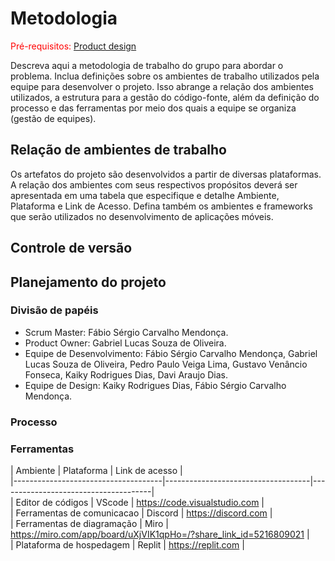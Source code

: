 
# Metodologia

<span style="color:red">Pré-requisitos: <a href="03-Product-design.md"> Product design</a></span>

Descreva aqui a metodologia de trabalho do grupo para abordar o problema. Inclua definições sobre os ambientes de trabalho utilizados pela equipe para desenvolver o projeto. Isso abrange a relação dos ambientes utilizados, a estrutura para a gestão do código-fonte, além da definição do processo e das ferramentas por meio dos quais a equipe se organiza (gestão de equipes).

## Relação de ambientes de trabalho

Os artefatos do projeto são desenvolvidos a partir de diversas plataformas. A relação dos ambientes com seus respectivos propósitos deverá ser apresentada em uma tabela que especifique e detalhe Ambiente, Plataforma e Link de Acesso. Defina também os ambientes e frameworks que serão utilizados no desenvolvimento de aplicações móveis.

## Controle de versão

## Planejamento do projeto

###  Divisão de papéis

- Scrum Master: Fábio Sérgio Carvalho Mendonça.
- Product Owner: Gabriel Lucas Souza de Oliveira.
- Equipe de Desenvolvimento: Fábio Sérgio Carvalho Mendonça, Gabriel Lucas Souza de Oliveira, Pedro Paulo Veiga Lima, Gustavo Venâncio Fonseca, Kaiky Rodrigues Dias, Davi Araujo Dias.
- Equipe de Design: Kaiky Rodrigues Dias, Fábio Sérgio Carvalho Mendonça.

### Processo

### Ferramentas

| Ambiente                            | Plataforma                         | Link de acesso                       |<br>
|-------------------------------------|------------------------------------|--------------------------------------|<br>
| Editor de códigos                   | VScode                             | https://code.visualstudio.com        |<br>
| Ferramentas de comunicacao          | Discord                            | https://discord.com                  |<br>
| Ferramentas de diagramação          | Miro                               | https://miro.com/app/board/uXjVIK1qpHo=/?share_link_id=5216809021 |<br>
| Plataforma de hospedagem            | Replit                             | https://replit.com                   |<br>
